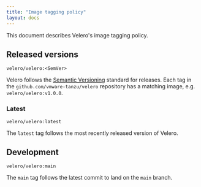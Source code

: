 ```yaml
---
title: "Image tagging policy"
layout: docs
---
```


This document describes Velero's image tagging policy.

## Released versions

`velero/velero:<SemVer>`

Velero follows the [Semantic Versioning](http://semver.org/) standard for releases. Each tag in the `github.com/vmware-tanzu/velero` repository has a matching image, e.g. `velero/velero:v1.0.0`.

### Latest

`velero/velero:latest`

The `latest` tag follows the most recently released version of Velero.

## Development

`velero/velero:main`

The `main` tag follows the latest commit to land on the `main` branch.
